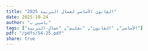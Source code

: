 ```yaml
---
title: "القانون الأساسي لعمال التربية 2025"
date: 2025-10-24
author: "ياسين ب"
tags: ["الأساسي", "القانون", "تعليم", "عمال-التربية"]
pdf: "/pdfs/54-25.pdf"
share: true
---
```

